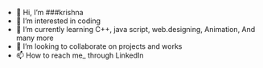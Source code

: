 - 👋 Hi, I’m ###krishna
- 👻 I’m interested in coding 
- 🌱 I’m currently learning C++, java script, web.designing, Animation, And many more
- 💞️ I’m looking to collaborate on projects and works 
- 📫 How to reach me_ through LinkedIn 

<!---
Zoom10p/Zoom10p is a ✨ special ✨ repository because its `README.md` (this file) appears on your GitHub profile.
You can click the Preview link to take a look at your changes.
--->
